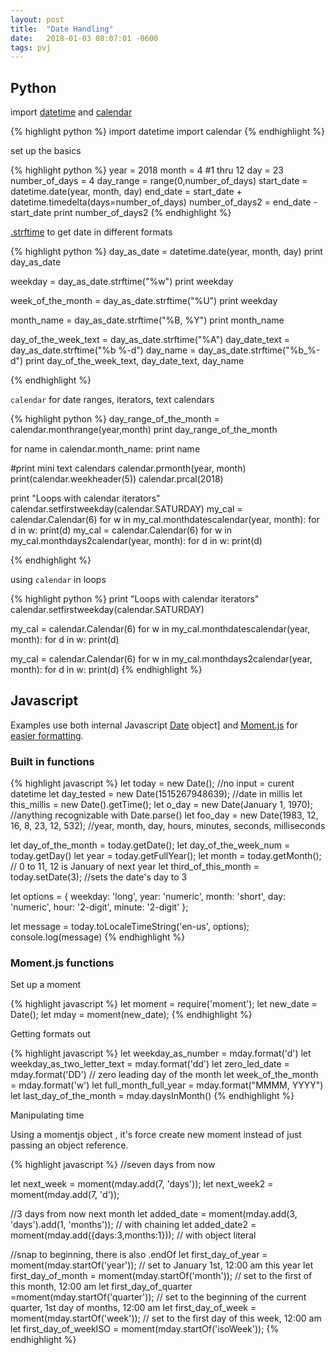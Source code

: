 ```yaml
---
layout: post
title:  "Date Handling"
date:   2018-01-03 08:07:01 -0600
tags: pvj
---
```


## Python

import [datetime] and [calendar]

[datetime]: https://docs.python.org/2/library/datetime.html
[calendar]: https://docs.python.org/2/library/calendar.html

{% highlight python %}
import datetime
import calendar
{% endhighlight %}

set up the basics

{% highlight python %}
year = 2018
month = 4 #1 thru 12
day = 23
number_of_days = 4
day_range = range(0,number_of_days)
start_date = datetime.date(year, month, day)
end_date = start_date + datetime.timedelta(days=number_of_days)
number_of_days2 = end_date - start_date
print number_of_days2
{% endhighlight %}

[.strftime] to get date in different formats

[.strftime]: (http://strftime.org/)

{% highlight python %}
day_as_date = datetime.date(year, month, day)
print day_as_date

weekday = day_as_date.strftime("%w")
print weekday

week_of_the_month = day_as_date.strftime("%U")
print weekday

month_name = day_as_date.strftime("%B, %Y")
print month_name

day_of_the_week_text = day_as_date.strftime("%A")
day_date_text = day_as_date.strftime("%b %-d")
day_name = day_as_date.strftime("%b_%-d")
print day_of_the_week_text, day_date_text, day_name

{% endhighlight %}

`calendar` for date ranges, iterators, text calendars

{% highlight python %}
day_range_of_the_month = calendar.monthrange(year,month)
print day_range_of_the_month

for name in calendar.month_name:
    print name

#print mini text calendars
calendar.prmonth(year, month)
print(calendar.weekheader(5))
calendar.prcal(2018)

print "Loops with calendar iterators"
calendar.setfirstweekday(calendar.SATURDAY)
my_cal = calendar.Calendar(6)
for w in my_cal.monthdatescalendar(year, month):
    for d in w:
        print(d)
my_cal = calendar.Calendar(6)
for w in my_cal.monthdays2calendar(year, month):
    for d in w:
        print(d)

{% endhighlight %}

using `calendar` in loops

{% highlight python %}
print "Loops with calendar iterators"
calendar.setfirstweekday(calendar.SATURDAY)

my_cal = calendar.Calendar(6)
for w in my_cal.monthdatescalendar(year, month):
    for d in w:
        print(d)

my_cal = calendar.Calendar(6)
for w in my_cal.monthdays2calendar(year, month):
    for d in w:
        print(d)
{% endhighlight %}

## Javascript

Examples use both internal Javascript [Date] object] and [Moment.js] for [easier formatting].

[Date]: https://developer.mozilla.org/en-US/docs/Web/JavaScript/Reference/Global_Objects/Date
[Moment.js]: https://momentjs.com/
[easier formatting]: https://momentjs.com/docs/#/displaying/


### Built in functions

{% highlight javascript %}
let today = new Date(); //no input = curent datetime
let day_tested = new Date(1515267948639); //date in millis
let this_millis = new Date().getTime();
let o_day = new Date(January 1, 1970); //anything recognizable with Date.parse()
let foo_day = new Date(1983, 12, 16, 8, 23, 12, 532); //year, month, day, hours, minutes, seconds, milliseconds

let day_of_the_month = today.getDate();
let day_of_the_week_num = today.getDay()
let year = today.getFullYear();
let month = today.getMonth();  // 0 to 11, 12 is January of next year
let third_of_this_month = today.setDate(3); //sets the date's day to 3

let options = {
    weekday: 'long', year: 'numeric', month: 'short',
    day: 'numeric', hour: '2-digit', minute: '2-digit'
  };

let message = today.toLocaleTimeString('en-us', options);
console.log(message)
{% endhighlight %}

### Moment.js functions

Set up a moment

{% highlight javascript %}
let moment = require('moment');
let new_date = Date();
let mday = moment(new_date);
{% endhighlight %}

Getting formats out

{% highlight javascript %}
let weekday_as_number = mday.format('d')
let weekday_as_two_letter_text = mday.format('dd')
let zero_led_date = mday.format('DD') // zero leading day of the month
let week_of_the_month = mday.format('w')
let full_month_full_year = mday.format("MMMM, YYYY")
let last_day_of_the_month = mday.daysInMonth()
{% endhighlight %}

Manipulating time

Using a momentjs object , it's force create new moment instead of just passing an object reference.

{% highlight javascript %}
//seven days from now

let next_week = moment(mday.add(7, 'days'));
let next_week2 = moment(mday.add(7, 'd'));

//3 days from now next month
let added_date = moment(mday.add(3, 'days').add(1, 'months')); // with chaining
let added_date2 = moment(mday.add({days:3,months:1})); // with object literal

//snap to beginning, there is also .endOf
let first_day_of_year = moment(mday.startOf('year'));    // set to January 1st, 12:00 am this year
let first_day_of_month = moment(mday.startOf('month'));   // set to the first of this month, 12:00 am
let first_day_of_quarter =moment(mday.startOf('quarter'));  // set to the beginning of the current quarter, 1st day of months, 12:00 am
let first_day_of_week = moment(mday.startOf('week'));    // set to the first day of this week, 12:00 am
let first_day_of_weekISO = moment(mday.startOf('isoWeek'));
{% endhighlight %}
